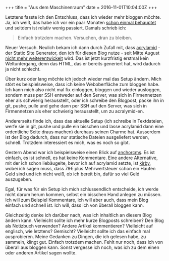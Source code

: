 +++
title = "Aus dem Maschinenraum"
date = 2016-11-01T10:04:00Z
+++

Letztens fasste ich den Entschluss, dass ich wieder mehr bloggen möchte. Ja, ich weiß, das habe ich vor ein paar Monaten [schon einmal behauptet](https://bullenscheisse.de/2016/pixies-ein-plan-und-ein-aufkleber/) und seitdem ist relativ wenig passiert. Damals schrieb ich:

> Einfach trotzdem machen. Versuchen, dran zu bleiben. 

Neuer Versuch. Neulich bekam ich dann durch Zufall mit, dass [acrylamid](https://github.com/posativ/acrylamid) - der Static Site Generator, den ich für diesen Blog nutze - seit Mitte August [nicht mehr weiterentwickelt](https://github.com/posativ/acrylamid/commit/c53c85088d9cd79335f69ad74fb647468c707afd) wird. Das ist jetzt kurzfristig erstmal kein Weltuntergang, denn das HTML, das er bereits generiert hat, wird dadurch ja nicht schlecht.

Über kurz oder lang möchte ich jedoch wieder mal das Setup ändern. Mich stört es beispielsweise, dass ich keine Weboberfläche zum bloggen habe. Ich kann mich also nicht mal fix einloggen, bloggen und wieder ausloggen, sondern muss per SSH entweder auf den Server, was sich in Firmennetzen eher als schwierig herausstellt, oder ich schreibe den Blogpost, packe ihn in git, pushe, pulle und gehe dann per SSH auf den Server, was sich in Firmennetzen als eher schwierig herausstellt, um zu acralymid-en.

Andererseits finde ich, dass das aktuelle Setup (ich schreibe in Textdateien, werfe sie in git, pushe und pulle ein bisschen und lasse acrylamid dann eine ordentliche Seite draus machen) durchaus seinen Charme hat. Ausserdem ist der Blog dadurch, dass nur statische Dateien ausgeliefert werden, schnell. Trotzdem interessiert es mich, was es noch so gibt.

Gestern Abend war ich beispielsweise einen Blick auf [anchorcms](https://anchorcms.com). Es ist einfach, es ist schnell, es hat keine Kommentare. Eine andere Alternative, mit der ich schon liebäugelte, bevor ich auf acrylamid setzte, ist [kirby](https://getkirby.com), wobei ich sagen muss, dass 79€ plus Mehrwertsteuer schon ein Haufen Geld sind und ich nicht weiß, ob ich bereit bin, dafür so viel Geld auszugeben.

Egal, für was für ein Setup ich mich schlussendlich entscheide, ich werde nicht darum herum kommen, selbst ein bisschen Hand anlegen zu müssen. Ich will zum Beispiel Kommentare, ich will aber auch, dass mein Blog einfach und schnell ist. Ich will, dass ich von überall bloggen kann.

Gleichzeitig denke ich darüber nach, was ich inhaltlich an diesem Blog ändern kann. Vielleicht sollte ich mehr kurze Blogposts schreiben? Den Blog als Notizbuch verwenden? Andere Artikel kommentieren? Vielleicht auf englisch, wie letztens? Gemischt? Vielleicht sollte ich das einfach mal ausprobieren. Meine Gedanken zu Dingen, die ich gelesen habe, zu sammeln, klingt gut. Einfach trotzdem machen. Fehlt nur noch, dass ich von überall aus bloggen kann. Sonst vergesse ich noch, was ich zu dem einen oder anderen Artikel sagen wollte.
